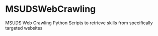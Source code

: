 # MSUDSWebCrawling
MSUDS Web Crawling Python Scripts to retrieve skills from specifically targeted websites
